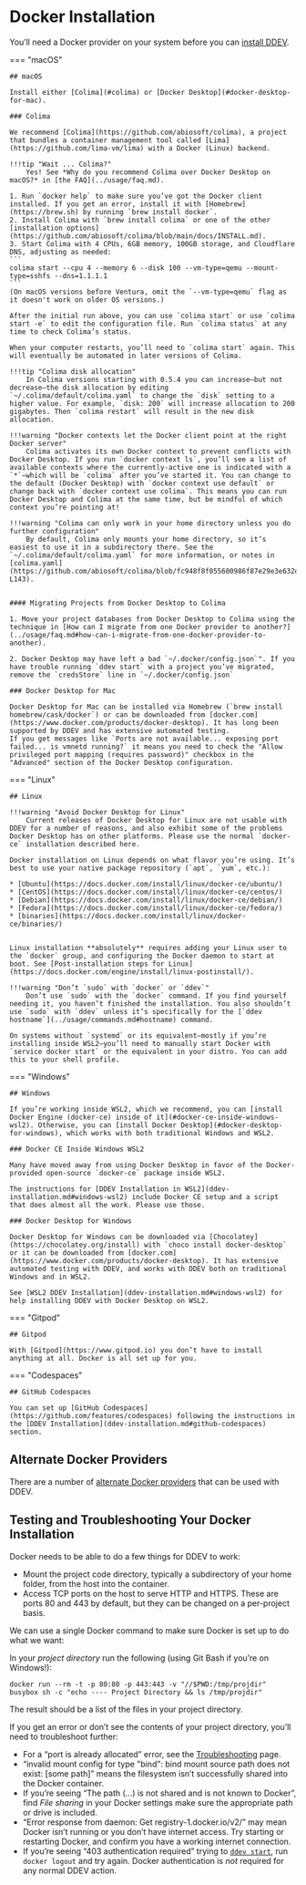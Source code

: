 # Docker Installation

You’ll need a Docker provider on your system before you can [install DDEV](ddev-installation.md).

=== "macOS"

    ## macOS

    Install either [Colima](#colima) or [Docker Desktop](#docker-desktop-for-mac).

    ### Colima

    We recommend [Colima](https://github.com/abiosoft/colima), a project that bundles a container management tool called [Lima](https://github.com/lima-vm/lima) with a Docker (Linux) backend.

    !!!tip "Wait ... Colima?"
        Yes! See *Why do you recommend Colima over Docker Desktop on macOS?* in [the FAQ](../usage/faq.md).

    1. Run `docker help` to make sure you’ve got the Docker client installed. If you get an error, install it with [Homebrew](https://brew.sh) by running `brew install docker`.
    2. Install Colima with `brew install colima` or one of the other [installation options](https://github.com/abiosoft/colima/blob/main/docs/INSTALL.md).
    3. Start Colima with 4 CPUs, 6GB memory, 100GB storage, and Cloudflare DNS, adjusting as needed:
    ```
    colima start --cpu 4 --memory 6 --disk 100 --vm-type=qemu --mount-type=sshfs --dns=1.1.1.1
    ```
    (On macOS versions before Ventura, omit the `--vm-type=qemu` flag as it doesn't work on older OS versions.)
    
    After the initial run above, you can use `colima start` or use `colima start -e` to edit the configuration file. Run `colima status` at any time to check Colima’s status.

    When your computer restarts, you’ll need to `colima start` again. This will eventually be automated in later versions of Colima.

    !!!tip "Colima disk allocation"
        In Colima versions starting with 0.5.4 you can increase—but not decrease—the disk allocation by editing `~/.colima/default/colima.yaml` to change the `disk` setting to a higher value. For example, `disk: 200` will increase allocation to 200 gigabytes. Then `colima restart` will result in the new disk allocation.

    !!!warning "Docker contexts let the Docker client point at the right Docker server"
        Colima activates its own Docker context to prevent conflicts with Docker Desktop. If you run `docker context ls`, you’ll see a list of available contexts where the currently-active one is indicated with a `*`—which will be `colima` after you’ve started it. You can change to the default (Docker Desktop) with `docker context use default` or change back with `docker context use colima`. This means you can run Docker Desktop and Colima at the same time, but be mindful of which context you’re pointing at!

    !!!warning "Colima can only work in your home directory unless you do further configuration"
        By default, Colima only mounts your home directory, so it’s easiest to use it in a subdirectory there. See the `~/.colima/default/colima.yaml` for more information, or notes in [colima.yaml](https://github.com/abiosoft/colima/blob/fc948f8f055600986f87e29e3e632daf56ac8774/embedded/defaults/colima.yaml#L130-L143).


    #### Migrating Projects from Docker Desktop to Colima

    1. Move your project databases from Docker Desktop to Colima using the technique in [How can I migrate from one Docker provider to another?](../usage/faq.md#how-can-i-migrate-from-one-docker-provider-to-another).

    2. Docker Desktop may have left a bad `~/.docker/config.json`". If you have trouble running `ddev start` with a project you’ve migrated, remove the `credsStore` line in `~/.docker/config.json` 

    ### Docker Desktop for Mac

    Docker Desktop for Mac can be installed via Homebrew (`brew install homebrew/cask/docker`) or can be downloaded from [docker.com](https://www.docker.com/products/docker-desktop). It has long been supported by DDEV and has extensive automated testing.
    If you get messages like `Ports are not available... exposing port failed... is vmnetd running?` it means you need to check the "Allow privileged port mapping (requires password)" checkbox in the "Advanced" section of the Docker Desktop configuration.

=== "Linux"

    ## Linux

    !!!warning "Avoid Docker Desktop for Linux"
        Current releases of Docker Desktop for Linux are not usable with DDEV for a number of reasons, and also exhibit some of the problems Docker Desktop has on other platforms. Please use the normal `docker-ce` installation described here.

    Docker installation on Linux depends on what flavor you’re using. It’s best to use your native package repository (`apt`, `yum`, etc.):

    * [Ubuntu](https://docs.docker.com/install/linux/docker-ce/ubuntu/)
    * [CentOS](https://docs.docker.com/install/linux/docker-ce/centos/)
    * [Debian](https://docs.docker.com/install/linux/docker-ce/debian/)
    * [Fedora](https://docs.docker.com/install/linux/docker-ce/fedora/)
    * [binaries](https://docs.docker.com/install/linux/docker-ce/binaries/)


    Linux installation **absolutely** requires adding your Linux user to the `docker` group, and configuring the Docker daemon to start at boot. See [Post-installation steps for Linux](https://docs.docker.com/engine/install/linux-postinstall/).

    !!!warning "Don’t `sudo` with `docker` or `ddev`"
        Don’t use `sudo` with the `docker` command. If you find yourself needing it, you haven’t finished the installation. You also shouldn’t use `sudo` with `ddev` unless it’s specifically for the [`ddev hostname`](../usage/commands.md#hostname) command.

    On systems without `systemd` or its equivalent—mostly if you’re installing inside WSL2—you’ll need to manually start Docker with `service docker start` or the equivalent in your distro. You can add this to your shell profile.

=== "Windows"

    ## Windows

    If you’re working inside WSL2, which we recommend, you can [install Docker Engine (docker-ce) inside of it](#docker-ce-inside-windows-wsl2). Otherwise, you can [install Docker Desktop](#docker-desktop-for-windows), which works with both traditional Windows and WSL2.

    ### Docker CE Inside Windows WSL2

    Many have moved away from using Docker Desktop in favor of the Docker-provided open-source `docker-ce` package inside WSL2.

    The instructions for [DDEV Installation in WSL2](ddev-installation.md#windows-wsl2) include Docker CE setup and a script that does almost all the work. Please use those.

    ### Docker Desktop for Windows

    Docker Desktop for Windows can be downloaded via [Chocolatey](https://chocolatey.org/install) with `choco install docker-desktop` or it can be downloaded from [docker.com](https://www.docker.com/products/docker-desktop). It has extensive automated testing with DDEV, and works with DDEV both on traditional Windows and in WSL2.

    See [WSL2 DDEV Installation](ddev-installation.md#windows-wsl2) for help installing DDEV with Docker Desktop on WSL2.

=== "Gitpod"

    ## Gitpod

    With [Gitpod](https://www.gitpod.io) you don’t have to install anything at all. Docker is all set up for you.

=== "Codespaces"

    ## GitHub Codespaces

    You can set up [GitHub Codespaces](https://github.com/features/codespaces) following the instructions in the [DDEV Installation](ddev-installation.md#github-codespaces) section.

<a name="troubleshooting"></a>

## Alternate Docker Providers

There are a number of [alternate Docker providers](../usage/faq.md#are-there-alternate-docker-providers-i-can-use) that can be used with DDEV.

## Testing and Troubleshooting Your Docker Installation

Docker needs to be able to do a few things for DDEV to work:

* Mount the project code directory, typically a subdirectory of your home folder, from the host into the container.
* Access TCP ports on the host to serve HTTP and HTTPS. These are ports 80 and 443 by default, but they can be changed on a per-project basis.

We can use a single Docker command to make sure Docker is set up to do what we want:

In your *project directory* run the following (using Git Bash if you’re on Windows!):

```
docker run --rm -t -p 80:80 -p 443:443 -v "//$PWD:/tmp/projdir" busybox sh -c "echo ---- Project Directory && ls /tmp/projdir"
```

The result should be a list of the files in your project directory.

If you get an error or don’t see the contents of your project directory, you’ll need to troubleshoot further:

* For a “port is already allocated” error, see the [Troubleshooting](../usage/troubleshooting.md#web-server-ports-already-occupied) page.
* “invalid mount config for type "bind": bind mount source path does not exist: [some path]” means the filesystem isn’t successfully shared into the Docker container.
* If you’re seeing “The path (...) is not shared and is not known to Docker”, find *File sharing* in your Docker settings make sure the appropriate path or drive is included.
* “Error response from daemon: Get registry-1.docker.io/v2/” may mean Docker isn’t running or you don’t have internet access. Try starting or restarting Docker, and confirm you have a working internet connection.
* If you’re seeing “403 authentication required” trying to [`ddev start`](../usage/commands.md#start), run `docker logout` and try again. Docker authentication is *not* required for any normal DDEV action.
